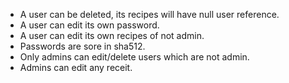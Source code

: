 - A user can be deleted, its recipes will have null user reference.
- A user can edit its own password.
- A user can edit its own recipes of not admin.
- Passwords are sore in sha512.
- Only admins can edit/delete users which are not admin.
- Admins can edit any receit.
